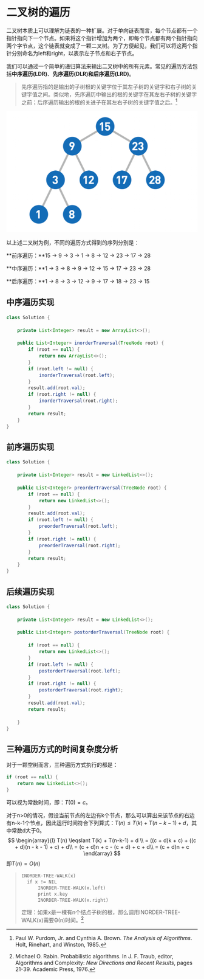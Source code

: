 # 二叉树的遍历

二叉树本质上可以理解为链表的一种扩展。对于单向链表而言，每个节点都有一个指针指向下一个节点。如果将这个指针增加为两个，即每个节点都有两个指针指向两个字节点，这个链表就变成了一颗二叉树。为了方便起见，我们可以将这两个指针分别命名为left和right，以表示左子节点和右子节点。

我们可以通过一个简单的递归算法来输出二叉树中的所有元素。常见的遍历方法包括**中序遍历(LDR)**、**先序遍历(DLR)**和**后序遍历(LRD)**。

> 先序遍历指的是输出的子树根的关键字位于其左子树的关键字和右子树的关键字值之间。类似地，先序遍历中输出的根的关键字在其左右子树的关键字之前；后序遍历输出的根的关进子在其左右子树的关键字值之后。[^ 1 ]

![image-20210509150025832](二叉树的遍历.assets/image-20210509150025832.png)

以上述二叉树为例，不同的遍历方式得到的序列分别是：

**前序遍历：**15 -> 9 -> 3 -> 1 -> 8 -> 12 -> 23 -> 17 -> 28

**中序遍历：**1 -> 3 -> 8 -> 9 -> 12 -> 15 -> 17 -> 23 -> 28

**后序遍历：**1 -> 8 -> 3 -> 12 -> 9 -> 17 -> 18 -> 23 -> 15

## 中序遍历实现

~~~java
class Solution {

    private List<Integer> result = new ArrayList<>();

    public List<Integer> inorderTraversal(TreeNode root) {
        if (root == null) {
            return new ArrayList<>();
        }
        if (root.left != null) {
            inorderTraversal(root.left);
        }
        result.add(root.val);
        if (root.right != null) {
            inorderTraversal(root.right);
        }
        return result;
    }
}
~~~

## 前序遍历实现

~~~java
class Solution {

    private List<Integer> result = new LinkedList<>();

    public List<Integer> preorderTraversal(TreeNode root) {
        if (root == null) {
            return new LinkedList<>();
        }
        result.add(root.val);
        if (root.left != null) {
            preorderTraversal(root.left);
        }
        if (root.right != null) {
            preorderTraversal(root.right);
        }
        return result;
    }
}
~~~

## 后续遍历实现

~~~java
class Solution {

    private List<Integer> result = new LinkedList<>();

    public List<Integer> postorderTraversal(TreeNode root) {

        if (root == null) {
            return new LinkedList<>();
        }
        if (root.left != null) {
            postorderTraversal(root.left);
        }
        if (root.right != null) {
            postorderTraversal(root.right);
        }
        result.add(root.val);
        return result;

    }
}
~~~

## 三种遍历方式的时间复杂度分析

对于一颗空树而言，三种遍历方式执行的都是：

~~~java
if (root == null) {
    return new LinkedList<>();
}
~~~

可以视为常数时间，即：$T(0) = c$。

对于n>0的情况，假设当前节点的左边有k个节点，那么可以算出来该节点的右边有n-k-1个节点，因此运行时间符合下列算式：$T(n) \leqslant T(k) + T(n-k-1) + d$，其中常数d大于0。
$$
\begin{array}{l}
T(n) \leqslant T(k) + T(n-k-1) + d \\
	= ((c + d)k + c) + ((c + d)(n - k - 1) + c) + d\\
	= (c + d)n + c - (c + d) + c + d\\
	= (c + d)n + c
\end{array}
$$
即$T(n) = O(n)$

> ~~~pseudocode
> INORDER-TREE-WALK(x)
> 	if x != NIL
> 		INORDER-TREE-WALK(x.left)
> 		print x.key
> 		INORDER-TREE-WALK(x.right)
> ~~~
>
> 定理：如果x是一棵有n个结点子树的根，那么调用INORDER-TREE-WALK(x)需要Θ(n)时间。[^ 2 ]

[^ 1 ]:Paul W. Purdom, Jr. and Cynthia A. Brown. *The Analysis of Algorithms*. Holt, Rinehart, and Winston, 1985.
[^ 2 ]: Michael O. Rabin. Probabilistic algorithms. In J. F. Traub, editor, Algorithms and Complexity: *New Directions and Recent Results*, pages 21-39. Academic Press, 1976.
